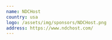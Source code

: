```yaml
---
name: NDCHost
country: usa
logo: /assets/img/sponsors/NDCHost.png
address: https://www.ndchost.com/
---
```

